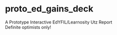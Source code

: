 # proto_ed_gains_deck    
A Prototype Interactive EdYFIL/Learnosity Utz Report     
  Definite optimists only!
